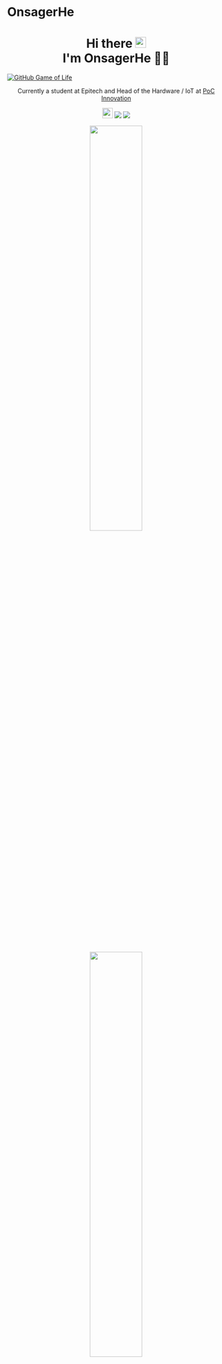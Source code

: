 # OnsagerHe

<h1 align='center'>
  Hi there <img src="https://media.giphy.com/media/hvRJCLFzcasrR4ia7z/giphy.gif" width="25px"> </br>I'm OnsagerHe 👩‍💻
</h1>

[![GitHub Game of Life](https://github4life.herokuapp.com/ethomson.gif?z=6)](https://github4life.herokuapp.com/ethomson)

<p align='center'>
    Currently a student at Epitech and Head of the Hardware / IoT at <a href=https://github.com/PoCInnovation>PoC Innovation </a>
</p>


<p align='center'>
<img src="https://hatscripts.github.io/circle-flags/flags/fr.svg" width="24">
<code><img src="https://visitor-badge.glitch.me/badge?page_id=OnsagerHe&style=flat-square"/></code>
<code><img src="https://badges.pufler.dev/repos/OnsagerHe"/></code>
</p>

<p align='center'>
  <img src="https://github-readme-stats.vercel.app/api?username=OnsagerHe&show_icons=true&theme=midnight-purple&layout=compact&count_private=true&include_all_commits=true" width="49%" />
  </br>
  <img src="https://github-readme-streak-stats.herokuapp.com/?user=OnsagerHe&theme=midnight-purple&layout=compact" width="49%" /> 
</p>
</br>
<p align='center'>
<img src="https://github-readme-stats.vercel.app/api/top-langs/?username=OnsagerHe&layout=compact&theme=midnight-purple&langs_count=10&hide=shell,makefile&orgs=PoCInnovation&role=OWNER,ORGANIZATION_MEMBER,COLLABORATOR" width="45%" />

</p>

<p align='center'>
